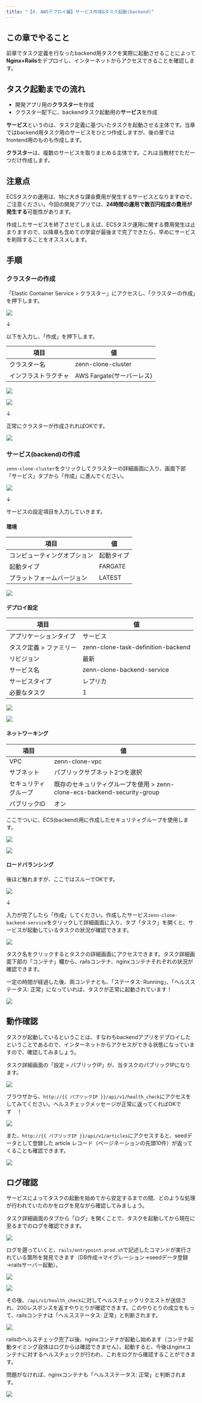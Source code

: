 ```yaml
---
title: "【4. AWSデプロイ編】サービス作成&タスク起動(backend)"
---
```


## この章でやること

前章でタスク定義を行なったbackend用タスクを実際に起動させることによって**Nginx+Rails**をデプロイし、インターネットからアクセスできることを確認します。

## タスク起動までの流れ

- 開発アプリ用の**クラスター**を作成
- クラスター配下に、backendタスク起動用の**サービス**を作成

**サービス**というのは、タスク定義に基づいたタスクを起動させる主体です。当章ではbackend用タスク用のサービスをひとつ作成しますが、後の章ではfrontend用のものも作成します。

**クラスター**は、複数のサービスを取りまとめる主体です。これは当教材でただ一つだけ作成します。

## 注意点

ECSタスクの運用は、特に大きな課金費用が発生するサービスとなりますので、ご注意ください。今回の開発アプリでは、**24時間の運用で数百円程度の費用が発生する**可能性があります。

作成したサービスを終了させてしまえば、ECSタスク運用に関する費用発生は止まりますので、以降章も含めての学習が最後まで完了できたら、早めにサービスを削除することをオススメします。

## 手順

### クラスターの作成

「Elastic Container Service > クラスター」にアクセスし、「クラスターの作成」を押下します。

![](https://storage.googleapis.com/zenn-user-upload/d4a6c5a126cb-20230818.png)

↓

以下を入力し、「作成」を押下します。

|項目|値|
|---|---|
|クラスター名|zenn-clone-cluster|
|インフラストラクチャ|AWS Fargate(サーバーレス)|

![](https://storage.googleapis.com/zenn-user-upload/17538265a4cc-20230906.png)

![](https://storage.googleapis.com/zenn-user-upload/54c8698e6f89-20230906.png)

↓

正常にクラスターが作成されればOKです。

![](https://storage.googleapis.com/zenn-user-upload/ab8108b809b0-20230818.png)

### サービス(backend)の作成

`zenn-clone-cluster`をクリックしてクラスターの詳細画面に入り、画面下部「サービス」タブから「作成」に進んでください。

![](https://storage.googleapis.com/zenn-user-upload/dbb721eac498-20230818.png)

↓

サービスの設定項目を入力していきます。

#### 環境

|項目|値|
|---|---|
|コンピューティングオプション|起動タイプ|
|起動タイプ|FARGATE|
|プラットフォームバージョン|LATEST|

![](https://storage.googleapis.com/zenn-user-upload/94beb60754c1-20230818.png)

#### デプロイ設定

|項目|値|
|---|---|
|アプリケーションタイプ|サービス|
|タスク定義 > ファミリー|zenn-clone-task-definition-backend|
|リビジョン|最新|
|サービス名|zenn-clone-backend-service|
|サービスタイプ|レプリカ|
|必要なタスク|1|

![](https://storage.googleapis.com/zenn-user-upload/d5885ca1747b-20230818.png)

![](https://storage.googleapis.com/zenn-user-upload/0eb6701484ec-20230818.png)


#### ネットワーキング

|項目|値|
|---|---|
|VPC|zenn-clone-vpc|
|サブネット|パブリックサブネット2つを選択|
|セキュリティグループ|既存のセキュリティグループを使用 > zenn-clone-ecs-backend-security-group|
|パブリックID|オン|

ここでついに、ECS(backend)用に作成したセキュリティグループを使用します。

![](https://storage.googleapis.com/zenn-user-upload/58ee4c48e40e-20230818.png)

![](https://storage.googleapis.com/zenn-user-upload/7b9fee5ab1bd-20230818.png)

#### ロードバランシング

後ほど触れますが、ここではスルーでOKです。

![](https://storage.googleapis.com/zenn-user-upload/f975c0f26c5e-20230818.png)

↓

入力が完了したら「作成」してください。作成したサービス`zenn-clone-backend-service`をクリックして詳細画面に入り、タブ「タスク」を開くと、サービスが起動しているタスクの状況が確認できます。

![](https://storage.googleapis.com/zenn-user-upload/da0590ef9fcc-20230818.png)

タスク名をクリックするとタスクの詳細画面にアクセスできます。タスク詳細画面下部の「コンテナ」欄から、railsコンテナ、nginxコンテナそれぞれの状況が確認できます。

一定の時間が経過した後、両コンテナとも、「ステータス: Running」、「ヘルスステータス: 正常」になっていれば、タスクが正常に起動されています！

![](https://storage.googleapis.com/zenn-user-upload/85a64b012734-20230818.png)

## 動作確認

タスクが起動しているということは、すなわちbackendアプリをデプロイしたということであるので、インターネットからアクセスができる状態になっていますので、確認してみましょう。

タスク詳細画面の「設定 > パブリックIP」が、当タスクのパブリックIPになります。

![](https://storage.googleapis.com/zenn-user-upload/d09db4b932b9-20230818.png)

ブラウザから、`http://{{ パブリックIP }}/api/v1/health_check`にアクセスをしてみてください。ヘルスチェックメッセージが正常に返ってくればOKです　！

![](https://storage.googleapis.com/zenn-user-upload/f3bc49830962-20230818.png)

また、`http://{{ パブリックIP }}/api/v1/articles`にアクセスすると、seedデータとして登録した article レコード（ページネーションの先頭10件）が返ってくることも確認できます。

![](https://storage.googleapis.com/zenn-user-upload/c8d89a618c27-20230818.png)

## ログ確認

サービスによってタスクの起動を始めてから安定するまでの間、どのような処理が行われていたのかをログを見ながら確認してみましょう。

タスク詳細画面のタブから「ログ」を開くことで、タスクを起動してから現在に至るまでのログを確認できます。

![](https://storage.googleapis.com/zenn-user-upload/f561585b96db-20230818.png)

ログを遡っていくと、`rails/entrypoint.prod.sh`で記述したコマンドが実行されている箇所を発見できます（DB作成→マイグレーション→seedデータ登録→railsサーバー起動）。

![](https://storage.googleapis.com/zenn-user-upload/9f554c78a632-20230818.png)

![](https://storage.googleapis.com/zenn-user-upload/679703fd6ec3-20230818.png)

その後、`/api/v1/health_check`に対してヘルスチェックリクエストが送信され、200レスポンスを返すやりとりが確認できます。このやりとりの成立をもって、railsコンテナは「ヘルスステータス: 正常」と判断されます。

![](https://storage.googleapis.com/zenn-user-upload/a150cd3efd57-20230818.png)

railsのヘルスチェック完了以後、nginxコンテナが起動し始めます（コンテナ起動タイミング自体はログからは確認できません）。起動すると、今後はnginxコンテナに対するヘルスチェックが行われ、これをログから確認することができます。

問題がなければ、nginxコンテナも「ヘルスステータス: 正常」と判断されます。

![](https://storage.googleapis.com/zenn-user-upload/a18daeaca2d5-20230818.png)
